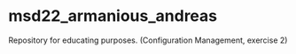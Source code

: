# msd22_armanious_andreas
Repository for educating purposes. (Configuration Management, exercise 2)
